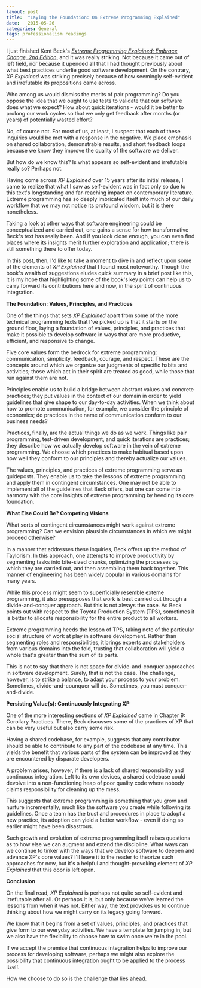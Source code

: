 ```yaml
---
layout: post
title:  "Laying the Foundation: On Extreme Programming Explained"
date:   2015-05-26
categories: General
tags: professionalism readings
--- 
```


I just finished Kent Beck's [*Extreme Programming Explained: Embrace Change, 2nd Edition*][xp_explained], and it was really striking. Not because it came out of left field, nor because it upended all that I had thought previously about what best practices underlie good software development. On the contrary, *XP Explained* was striking precisely because of how seemingly self-evident and irrefutable its propositions came across.

Who among us would dismiss the merits of pair programming? Do you oppose the idea that we ought to use tests to validate that our software does what we expect? How about quick iterations - would it be better to prolong our work cycles so that we only get feedback after months (or years) of potentially wasted effort?

No, of course not. For most of us, at least, I suspect that each of these inquiries would be met with a response in the negative. We place emphasis on shared collaboration, demonstrable results, and short feedback loops because we know they improve the quality of the software we deliver.

But how do we know this? Is what appears so self-evident and irrefutable really so? Perhaps not.

Having come across *XP Explained* over 15 years after its initial release, I came to realize that what I saw as self-evident was in fact only so due to this text's longstanding and far-reaching impact on contemporary literature. Extreme programming has so deeply imbricated itself into much of our daily workflow that we may not notice its profound wisdom, but it is there nonetheless.

Taking a look at other ways that software engineering could be conceptualized and carried out, one gains a sense for how transformative Beck's text has really been. And if you look close enough, you can even find places where its insights merit further exploration and application; there is still something there to offer today.

In this post, then, I'd like to take a moment to dive in and reflect upon some of the elements of *XP Explained* that I found most noteworthy. Though the book's wealth of suggestions eludes quick summary in a brief post like this, it is my hope that highlighting some of the book's key points can help us to carry forward its contributions here and now, in the spirit of continuous integration. 

**The Foundation: Values, Principles, and Practices**

One of the things that sets *XP Explained* apart from some of the more technical programming texts that I've picked up is that it starts on the ground floor, laying a foundation of values, principles, and practices that make it possible to develop software in ways that are more productive, efficient, and responsive to change.

Five core values form the bedrock for extreme programming: communication, simplicity, feedback, courage, and respect. These are the concepts around which we organize our judgments of specific habits and activities; those which act in their spirit are treated as good, while those that run against them are not. 

Principles enable us to build a bridge between abstract values and concrete practices; they put values in the context of our domain in order to yield guidelines that give shape to our day-to-day activities. When we think about how to promote communication, for example, we consider the principle of economics; do practices in the name of communication conform to our business needs?
 
Practices, finally, are the actual things we do as we work. Things like pair programming, test-driven development, and quick iterations are practices; they describe how we actually develop software in the vein of extreme programming. We choose which practices to make habitual based upon how well they conform to our principles and thereby actualize our values.

The values, principles, and practices of extreme programming serve as guideposts. They enable us to take the lessons of extreme programming and apply them in contingent circumstances. One may not be able to implement all of the guidelines that Beck offers, but one can come into harmony with the core insights of extreme programming by heeding its core foundation.

**What Else Could Be? Competing Visions**

What sorts of contingent circumstances might work against extreme programming? Can we envision plausible circumstances in which we might proceed otherwise?

In a manner that addresses these inquiries, Beck offers up the method of Taylorism. In this approach, one attempts to improve productivity by segmenting tasks into bite-sized chunks, optimizing the processes by which they are carried out, and then assembling them back together. This manner of engineering has been widely popular in various domains for many years.

While this process might seem to superficially resemble exteme programming, it also presupposes that work is best carried out through a divide-and-conquer approach. But this is not always the case. As Beck points out with respect to the Toyota Production System (TPS), sometimes it is better to allocate responsibility for the entire product to all workers. 

Extreme programming heeds the lesson of TPS, taking note of the particular social structure of work at play in software development. Rather than segmenting roles and responsibilities, it brings experts and stakeholders from various domains into the fold, trusting that collaboration will yield a whole that's greater than the sum of its parts.

This is not to say that there is not space for divide-and-conquer approaches in software development. Surely, that is not the case. The challenge, however, is to strike a balance, to adapt your process to your problem. Sometimes, divide-and-counquer will do. Sometimes, you must conquer-and-divide.

**Persisting Value(s): Continuously Integrating XP**

One of the more interesting sections of *XP Explained* came in Chapter 9: Corollary Practices. There, Beck discusses some of the practices of XP that can be very useful but also carry some risk.

Having a shared codebase, for example, suggests that any contributor should be able to contribute to any part of the codebase at any time. This yields the benefit that various parts of the system can be improved as they are encountered by disparate developers.

A problem arises, however, if there is a lack of shared responsibility and continuous integration. Left to its own devices, a shared codebase could devolve into a non-functioning heap of poor quality code where nobody claims responsibility for cleaning up the mess.

This suggests that extreme programming is something that you grow and nurture incrementally, much like the software you create while following its guidelines. Once a team has the trust and procedures in place to adopt a new practice, its adoption can yield a better workflow - even if doing so earlier might have been disastrous.

Such growth and evolution of extreme programming itself raises questions as to how else we can augment and extend the discipline. What ways can we continue to tinker with the ways that we develop software to deepen and advance XP's core values? I'll leave it to the reader to theorize such approaches for now, but it's a helpful and thought-provoking element of *XP Explained* that this door is left open.

**Conclusion**

On the final read, *XP Explained* is perhaps not quite so self-evident and irrefutable after all. Or perhaps it is, but only because we've learned the lessons from when it was not. Either way, the text provokes us to continue thinking about how we might carry on its legacy going forward.

We know that it begins from a set of values, principles, and practices that give form to our everyday activities. We have a template for jumping in, but we also have the flexibility to choose how to swim once we're in the pool.

If we accept the premise that continuous integration helps to improve our process for developing software, perhaps we might also explore the possibility that continuous integration ought to be applied to the process itself.

How we choose to do so is the challenge that lies ahead.

[xp_explained]: http://www.amazon.com/Extreme-Programming-Explained-Embrace-Edition/dp/0321278658